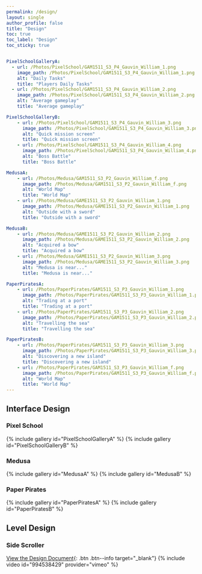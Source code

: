 ```yaml
---
permalink: /design/
layout: single
author_profile: false
title: "Design"
toc: true
toc_label: "Design"
toc_sticky: true


PixelSchoolGalleryA:
  - url: /Photos/PixelSchool/GAM1511_S3_P4_Gauvin_William_1.png
    image_path: /Photos/PixelSchool/GAM1511_S3_P4_Gauvin_William_1.png
    alt: "Daily Tasks"
    title: "Players Daily Tasks"
  - url: /Photos/PixelSchool/GAM1511_S3_P4_Gauvin_William_2.png
    image_path: /Photos/PixelSchool/GAM1511_S3_P4_Gauvin_William_2.png
    alt: "Average gameplay"
    title: "Average gameplay"

PixelSchoolGalleryB:
    - url: /Photos/PixelSchool/GAM1511_S3_P4_Gauvin_William_3.png
      image_path: /Photos/PixelSchool/GAM1511_S3_P4_Gauvin_William_3.png
      alt: "Quick mission screen"
      title: "Quick mission screen"
    - url: /Photos/PixelSchool/GAM1511_S3_P4_Gauvin_William_4.png
      image_path: /Photos/PixelSchool/GAM1511_S3_P4_Gauvin_William_4.png
      alt: "Boss Battle"
      title: "Boss Battle"

MedusaA:
    - url: /Photos/Medusa/GAM1511_S3_P2_Gauvin_William_f.png
      image_path: /Photos/Medusa/GAM1511_S3_P2_Gauvin_William_f.png
      alt: "World Map"
      title: "World Map"
    - url: /Photos/Medusa/GAME1511_S3_P2_Gauvin_William_1.png
      image_path: /Photos/Medusa/GAME1511_S3_P2_Gauvin_William_1.png
      alt: "Outside with a sword"
      title: "Outside with a sword"

MedusaB:
    - url: /Photos/Medusa/GAME1511_S3_P2_Gauvin_William_2.png
      image_path: /Photos/Medusa/GAME1511_S3_P2_Gauvin_William_2.png
      alt: "Acquired a bow"
      title: "Acquired a bow"
    - url: /Photos/Medusa/GAME1511_S3_P2_Gauvin_William_3.png
      image_path: /Photos/Medusa/GAME1511_S3_P2_Gauvin_William_3.png
      alt: "Medusa is near..."
      title: "Medusa is near..."

PaperPiratesA:
    - url: /Photos/PaperPirates/GAM1511_S3_P3_Gauvin_William_1.png
      image_path: /Photos/PaperPirates/GAM1511_S3_P3_Gauvin_William_1.png
      alt: "Trading at a port"
      title: "Trading at a port"
    - url: /Photos/PaperPirates/GAM1511_S3_P3_Gauvin_William_2.png
      image_path: /Photos/PaperPirates/GAM1511_S3_P3_Gauvin_William_2.png
      alt: "Travelling the sea"
      title: "Travelling the sea"

PaperPiratesB:
    - url: /Photos/PaperPirates/GAM1511_S3_P3_Gauvin_William_3.png
      image_path: /Photos/PaperPirates/GAM1511_S3_P3_Gauvin_William_3.png
      alt: "Discovering a new island"
      title: "Discovering a new island"
    - url: /Photos/PaperPirates/GAM1511_S3_P3_Gauvin_William_f.png
      image_path: /Photos/PaperPirates/GAM1511_S3_P3_Gauvin_William_f.png
      alt: "World Map"
      title: "World Map"
---
```


## Interface Design

### Pixel School
{% include gallery id="PixelSchoolGalleryA" %}
{% include gallery id="PixelSchoolGalleryB" %}

### Medusa
{% include gallery id="MedusaA" %}
{% include gallery id="MedusaB" %}

### Paper Pirates
{% include gallery id="PaperPiratesA" %}
{% include gallery id="PaperPiratesB" %}

## Level Design

### Side Scroller
[View the Design Document](/Documents/LevelDesign.pdf){: .btn .btn--info target="_blank"}
{% include video id="994538429" provider="vimeo" %}

